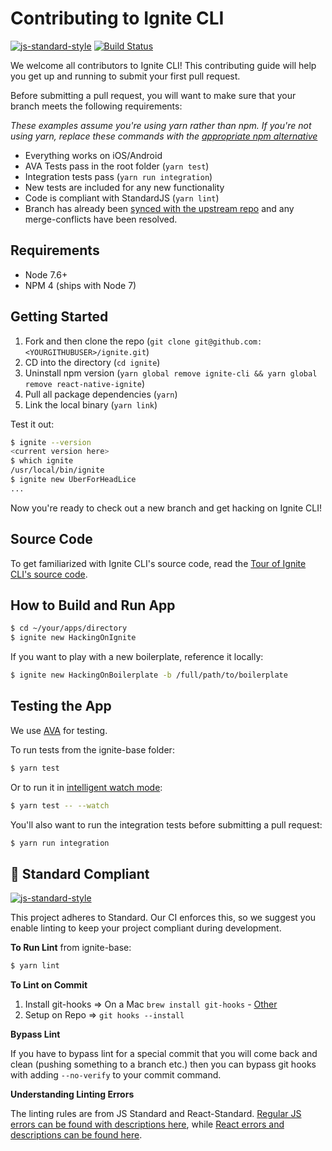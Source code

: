 # Contributing to Ignite CLI

[![js-standard-style](https://img.shields.io/badge/code%20style-standard-brightgreen.svg?style=flat)](http://standardjs.com/) [![Build Status](https://semaphoreci.com/api/v1/ir/ignite/branches/master/shields_badge.svg)](https://semaphoreci.com/ir/react_native_base)

We welcome all contributors to Ignite CLI! This contributing guide will help you get up and running to submit your first pull request.

Before submitting a pull request, you will want to make sure that your branch meets the following requirements:

_These examples assume you're using yarn rather than npm. If you're not using yarn, replace these commands with the [appropriate npm alternative](https://shift.infinite.red/npm-vs-yarn-cheat-sheet-8755b092e5cc)_

- Everything works on iOS/Android
- AVA Tests pass in the root folder (`yarn test`)
- Integration tests pass (`yarn run integration`)
- New tests are included for any new functionality
- Code is compliant with StandardJS (`yarn lint`)
- Branch has already been [synced with the upstream repo](https://help.github.com/articles/syncing-a-fork/) and any merge-conflicts have been resolved.

## Requirements

- Node 7.6+
- NPM 4 (ships with Node 7)

## Getting Started

1. Fork and then clone the repo (`git clone git@github.com:<YOURGITHUBUSER>/ignite.git`)
2. CD into the directory (`cd ignite`)
3. Uninstall npm version (`yarn global remove ignite-cli && yarn global remove react-native-ignite`)
4. Pull all package dependencies (`yarn`)
5. Link the local binary (`yarn link`)

Test it out:

```sh
$ ignite --version
<current version here>
$ which ignite
/usr/local/bin/ignite
$ ignite new UberForHeadLice
...
```

Now you're ready to check out a new branch and get hacking on Ignite CLI!

## Source Code

To get familiarized with Ignite CLI's source code, read the [Tour of Ignite CLI's source code](../docs/advanced-guides/tour.md).

## How to Build and Run App

```sh
$ cd ~/your/apps/directory
$ ignite new HackingOnIgnite
```

If you want to play with a new boilerplate, reference it locally:

```sh
$ ignite new HackingOnBoilerplate -b /full/path/to/boilerplate
```

## Testing the App

We use [AVA](https://github.com/avajs/ava) for testing.

To run tests from the ignite-base folder:

```sh
$ yarn test
```

Or to run it in [intelligent watch mode](https://github.com/avajs/ava/blob/master/docs/recipes/watch-mode.md):

```sh
$ yarn test -- --watch
```

You'll also want to run the integration tests before submitting a pull request:

```sh
$ yarn run integration
```

## :no_entry_sign: Standard Compliant

[![js-standard-style](https://cdn.rawgit.com/feross/standard/master/badge.svg)](https://github.com/feross/standard)

This project adheres to Standard. Our CI enforces this, so we suggest you enable linting to keep your project compliant during development.

**To Run Lint** from ignite-base:

```sh
$ yarn lint
```

**To Lint on Commit**

1. Install git-hooks => On a Mac `brew install git-hooks` - [Other](https://github.com/icefox/git-hooks/)
2. Setup on Repo => `git hooks --install`

**Bypass Lint**

If you have to bypass lint for a special commit that you will come back and clean (pushing something to a branch etc.) then you can bypass git hooks with adding `--no-verify` to your commit command.

**Understanding Linting Errors**

The linting rules are from JS Standard and React-Standard. [Regular JS errors can be found with descriptions here](http://eslint.org/docs/rules/), while [React errors and descriptions can be found here](https://github.com/yannickcr/eslint-plugin-react).
